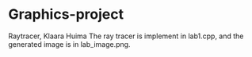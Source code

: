 # Graphics-project
Raytracer, Klaara Huima
The ray tracer is implement in lab1.cpp, and the generated image is in lab_image.png.
